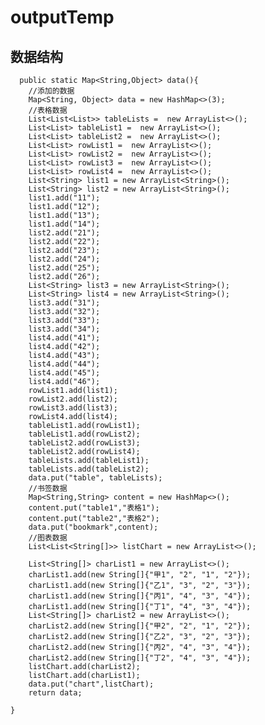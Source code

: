 # outputTemp
## 数据结构
      public static Map<String,Object> data(){
        //添加的数据
        Map<String, Object> data = new HashMap<>(3);
        //表格数据
        List<List<List>> tableLists =  new ArrayList<>();
        List<List> tableList1 =  new ArrayList<>();
        List<List> tableList2 =  new ArrayList<>();
        List<List> rowList1 =  new ArrayList<>();
        List<List> rowList2 =  new ArrayList<>();
        List<List> rowList3 =  new ArrayList<>();
        List<List> rowList4 =  new ArrayList<>();
        List<String> list1 = new ArrayList<String>();
        List<String> list2 = new ArrayList<String>();
        list1.add("11");
        list1.add("12");
        list1.add("13");
        list1.add("14");
        list2.add("21");
        list2.add("22");
        list2.add("23");
        list2.add("24");
        list2.add("25");
        list2.add("26");
        List<String> list3 = new ArrayList<String>();
        List<String> list4 = new ArrayList<String>();
        list3.add("31");
        list3.add("32");
        list3.add("33");
        list3.add("34");
        list4.add("41");
        list4.add("42");
        list4.add("43");
        list4.add("44");
        list4.add("45");
        list4.add("46");
        rowList1.add(list1);
        rowList2.add(list2);
        rowList3.add(list3);
        rowList4.add(list4);
        tableList1.add(rowList1);
        tableList1.add(rowList2);
        tableList2.add(rowList3);
        tableList2.add(rowList4);
        tableLists.add(tableList1);
        tableLists.add(tableList2);
        data.put("table", tableLists);
        //书签数据
        Map<String,String> content = new HashMap<>();
        content.put("table1","表格1");
        content.put("table2","表格2");
        data.put("bookmark",content);
        //图表数据
        List<List<String[]>> listChart = new ArrayList<>();

        List<String[]> charList1 = new ArrayList<>();
        charList1.add(new String[]{"甲1", "2", "1", "2"});
        charList1.add(new String[]{"乙1", "3", "2", "3"});
        charList1.add(new String[]{"丙1", "4", "3", "4"});
        charList1.add(new String[]{"丁1", "4", "3", "4"});
        List<String[]> charList2 = new ArrayList<>();
        charList2.add(new String[]{"甲2", "2", "1", "2"});
        charList2.add(new String[]{"乙2", "3", "2", "3"});
        charList2.add(new String[]{"丙2", "4", "3", "4"});
        charList2.add(new String[]{"丁2", "4", "3", "4"});
        listChart.add(charList2);
        listChart.add(charList1);
        data.put("chart",listChart);
        return data;

    }
